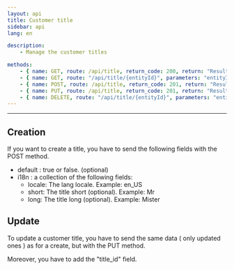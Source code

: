 ```yaml
---
layout: api
title: Customer title
sidebar: api
lang: en

description:
    - Manage the customer titles

methods:
    - { name: GET, route: /api/title, return_code: 200, return: "Results of the 'title' loop" }
    - { name: GET, route: "/api/title/{entityId}", parameters: "entityId: The customer title id", return_code: 200, return: "Results of the 'title' loop for entityId" }
    - { name: POST, route: /api/title, return_code: 201, return: "Results of the 'title' loop for the created title"}
    - { name: PUT, route: /api/title, return_code: 201, return: "Results of the 'title' loop for the updated title" }
    - { name: DELETE, route: "/api/title/{entityId}", parameters: "entityId: The customer title id", return_code: 204, return: Nothing }
---
```

---

<h2>Creation</h2>

If you want to create a title, you have to send the following fields with the POST method.

<ul>
    <li>default : true or false. (optional)</li>
    <li>
        i18n  : a collection of the following fields:
        <ul>
            <li>locale: The lang locale. Example: en_US </li>
            <li>short: The title short (optional). Example: Mr </li>
            <li>long: The title long (optional). Example: Mister </li>
        </ul>
    </li>
</ul>

<h2>Update</h2>

To update a customer title, you have to send the same data ( only updated ones ) as for a create, but with the PUT method.

Moreover, you have to add the "title_id" field.